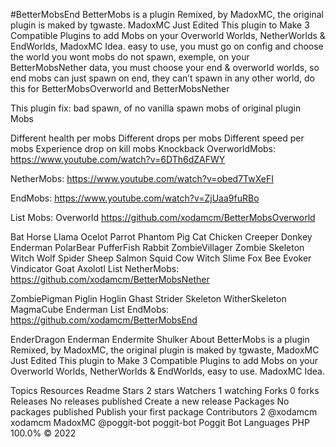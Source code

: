 #BetterMobsEnd
BetterMobs is a plugin Remixed, by MadoxMC, the original plugin is maked by tgwaste. MadoxMC Just Edited This plugin to Make 3 Compatible Plugins to add Mobs on your Overworld Worlds, NetherWorlds & EndWorlds, MadoxMC Idea. easy to use, you must go on config and choose the world you wont mobs do not spawn, exemple, on your BetterMobsNether data, you must choose your end & overworld worlds, so end mobs can just spawn on end, they can’t spawn in any other world, do this for BetterMobsOverworld and BetterMobsNether

This plugin fix: bad spawn, of no vanilla spawn mobs of original plugin Mobs

Different health per mobs
Different drops per mobs
Different speed per mobs
Experience drop on kill mobs
Knockback
OverworldMobs: https://www.youtube.com/watch?v=6DTh6dZAFWY

NetherMobs: https://www.youtube.com/watch?v=obed7TwXeFI

EndMobs: https://www.youtube.com/watch?v=ZjUaa9fuRBo

List Mobs: Overworld https://github.com/xodamcm/BetterMobsOverworld

Bat
Horse
Llama
Ocelot
Parrot
Phantom
Pig
Cat
Chicken
Creeper
Donkey
Enderman
PolarBear
PufferFish
Rabbit
ZombieVillager
Zombie
Skeleton
Witch
Wolf
Spider
Sheep
Salmon
Squid
Cow
Witch
Slime
Fox
Bee
Evoker
Vindicator
Goat
Axolotl
List NetherMobs: https://github.com/xodamcm/BetterMobsNether

ZombiePigman
Piglin
Hoglin
Ghast
Strider
Skeleton
WitherSkeleton
MagmaCube
Enderman
List EndMobs: https://github.com/xodamcm/BetterMobsEnd

EnderDragon
Enderman
Endermite
Shulker
About
BetterMobs is a plugin Remixed, by MadoxMC, the original plugin is maked by tgwaste, MadoxMC Just Edited This plugin to Make 3 Compatible Plugins to add Mobs on your Overworld Worlds, NetherWorlds & EndWorlds, easy to use. MadoxMC Idea.

Topics
Resources
 Readme
Stars
 2 stars
Watchers
 1 watching
Forks
 0 forks
Releases
No releases published
Create a new release
Packages
No packages published
Publish your first package
Contributors 2
@xodamcm
xodamcm MadoxMC
@poggit-bot
poggit-bot Poggit Bot
Languages
PHP
100.0%
© 2022

